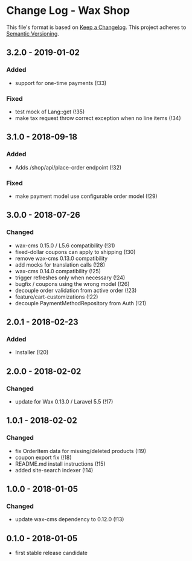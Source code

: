 # Change Log - Wax Shop

This file's format is based on [Keep a Changelog](http://keepachangelog.com/). This project adheres to [Semantic Versioning](http://semver.org/).

## 3.2.0 - 2019-01-02
### Added
 - support for one-time payments (!33)

### Fixed
 - test mock of Lang::get (!35)
 - make tax request throw correct exception when no line items (!34)

## 3.1.0 - 2018-09-18
### Added
 - Adds /shop/api/place-order endpoint (!32)

### Fixed
 - make payment model use configurable order model (!29)

## 3.0.0 - 2018-07-26
### Changed
 - wax-cms 0.15.0 / L5.6 compatibility (!31)
 - fixed-dollar coupons can apply to shipping (!30)
 - remove wax-cms 0.13.0 compatibility
 - add mocks for translation calls (!28)
 - wax-cms 0.14.0 compatibility (!25)
 - trigger refreshes only when necessary (!24)
 - bugfix / coupons using the wrong model (!26)
 - decouple order validation from active order (!23)
 - feature/cart-customizations (!22)
 - decouple PaymentMethodRepository from Auth (!21)


## 2.0.1 - 2018-02-23
### Added
 - Installer (!20)

## 2.0.0 - 2018-02-02
### Changed
 - update for Wax 0.13.0 / Laravel 5.5 (!17)


## 1.0.1 - 2018-02-02
### Changed
 - fix OrderItem data for missing/deleted products (!19)
 - coupon export fix (!18)
 - README.md install instructions (!15)
 - added site-search indexer (!14)


## 1.0.0 - 2018-01-05
### Changed
 - update wax-cms dependency to 0.12.0 (!13)
 
 
## 0.1.0 - 2018-01-05
 - first stable release candidate
